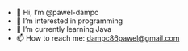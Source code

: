 - 👋 Hi, I’m @pawel-dampc
- 👀 I’m interested in programming 
- 🌱 I’m currently learning Java
- 📫 How to reach me: dampc86pawel@gmail.com
